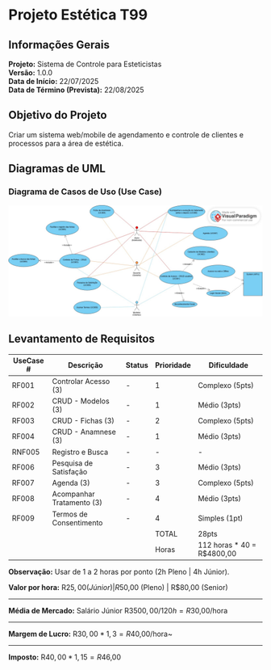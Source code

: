 # Projeto Estética T99

## Informações Gerais

**Projeto:** Sistema de Controle para Esteticistas <br>
**Versão:** 1.0.0 <br>
**Data de Início:** 22/07/2025 <br>
**Data de Término (Prevista):** 22/08/2025 <br>

## Objetivo do Projeto

Criar um sistema web/mobile de agendamento e controle de clientes e processos para a área de estética.

## Diagramas de UML

### Diagrama de Casos de Uso (Use Case)

![Diagrama de Caso de Uso](images/estetica_uml.jpg)

## Levantamento de Requisitos

| UseCase # |         Descrição         | Status | Prioridade |        Dificuldade         |
|-----------|---------------------------|--------|------------|----------------------------|
|   RF001   |   Controlar Acesso (3)    |   -    |     1      |        Complexo (5pts)     |
|   RF002   |   CRUD - Modelos (3)      |   -    |     1      |         Médio (3pts)       |
|   RF003   |    CRUD - Fichas (3)      |   -    |     2      |        Complexo (5pts)     |
|   RF004   |   CRUD - Anamnese (3)     |   -    |     1      |         Médio (3pts)       |
|   RNF005  |     Registro e Busca      |   -    |     -      |             -              |
|   RF006   |  Pesquisa de Satisfação   |   -    |     3      |         Médio (3pts)       |
|   RF007   |        Agenda (3)         |   -    |     3      |        Complexo (5pts)     |
|   RF008   | Acompanhar Tratamento (3) |   -    |     4      |         Médio (3pts)       |
|   RF009   |  Termos de Consentimento  |   -    |     4      |        Simples (1pt)       |
|           |                           |        |   TOTAL    |           28pts            |
|           |                           |        |   Horas    | 112 horas * 40 = R$4800,00 |

**Observação:** Usar de 1 a 2 horas por ponto (2h Pleno | 4h Júnior). <br>

**Valor por hora:** R$25,00 (Júnior) | R$50,00 (Pleno) | R$80,00 (Senior)
<hr>

**Média de Mercado:** Salário Júnior R$3500,00 / 120h = R$30,00/hora
<hr>

**Margem de Lucro:** R$30,00 * 1,3 = R$40,00/hora~
<hr>

**Imposto:** R$40,00 * 1,15 = R$46,00

